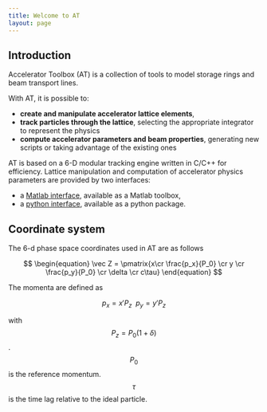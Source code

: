 ```yaml
---
title: Welcome to AT
layout: page
---
```

## Introduction

Accelerator Toolbox (AT) is a collection of tools to model storage rings and beam transport lines.

With AT, it is possible to:

- **create and manipulate accelerator lattice elements**,
- **track particles through the lattice**, selecting the appropriate integrator to represent the physics
- **compute accelerator parameters and beam properties**, generating new scripts or taking advantage of the existing ones

AT is based on a 6-D modular tracking engine written in C/C++ for efficiency.
Lattice manipulation and computation of accelerator physics parameters are provided
by two interfaces:
- a [Matlab interface][1], available as a Matlab toolbox,
- a [python interface][2], available as a python package.

## Coordinate system
The 6-d phase space coordinates used in AT are as follows

$$
\begin{equation}
\vec Z = \pmatrix{x\cr \frac{p_x}{P_0} \cr y \cr \frac{p_y}{P_0} \cr \delta \cr c\tau}
\end{equation}
$$

The momenta are defined as

$$
\begin{equation}
p_x = x' P_z  \ \ p_y =  y' P_z
\end{equation}
$$

with $$P_z = P_0 (1+\delta)$$.  $$P_0$$ is the reference momentum.  $$\tau$$ is the time lag relative to
the ideal particle.

[1]: matlab.html "Matlab interface"
[2]: python.html "python interfqce"

